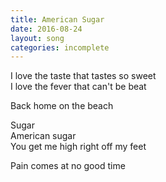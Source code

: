 ```yaml
---
title: American Sugar
date: 2016-08-24
layout: song
categories: incomplete
---
```


I love the taste that tastes so sweet  
I love the fever that can't be beat

Back home on the beach

<div class="chorus">
  Sugar<br/>
  American sugar<br/>
  You get me high right off my feet<br/>
</div>

Pain comes at no good time
